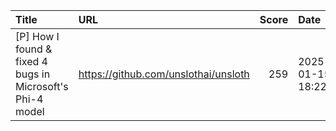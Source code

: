 | Title                                                         | URL                                  |   Score | Date                |
|:--------------------------------------------------------------|:-------------------------------------|--------:|:--------------------|
| [P] How I found &amp; fixed 4 bugs in Microsoft's Phi-4 model | https://github.com/unslothai/unsloth |     259 | 2025-01-15 18:22:48 |
